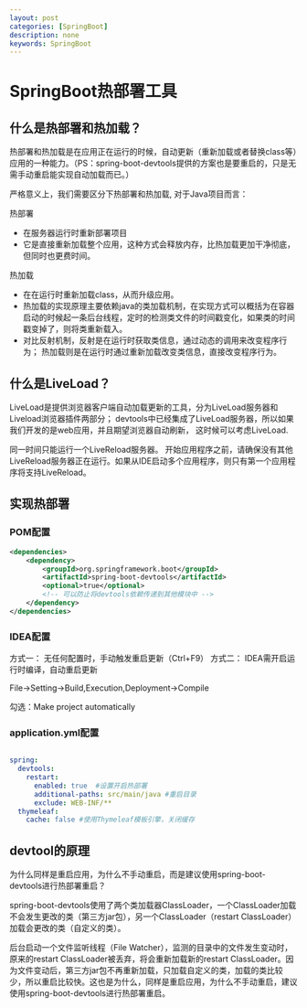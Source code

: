 ```yaml
---
layout: post
categories: [SpringBoot]
description: none
keywords: SpringBoot
---
```

# SpringBoot热部署工具

## 什么是热部署和热加载？

热部署和热加载是在应用正在运行的时候，自动更新（重新加载或者替换class等）应用的一种能力。（PS：spring-boot-devtools提供的方案也是要重启的，只是无需手动重启能实现自动加载而已。）

严格意义上，我们需要区分下热部署和热加载, 对于Java项目而言：

热部署

- 在服务器运行时重新部署项目
- 它是直接重新加载整个应用，这种方式会释放内存，比热加载更加干净彻底，但同时也更费时间。

热加载

- 在在运行时重新加载class，从而升级应用。
- 热加载的实现原理主要依赖java的类加载机制，在实现方式可以概括为在容器启动的时候起一条后台线程，定时的检测类文件的时间戳变化，如果类的时间戳变掉了，则将类重新载入。
- 对比反射机制，反射是在运行时获取类信息，通过动态的调用来改变程序行为； 热加载则是在运行时通过重新加载改变类信息，直接改变程序行为。


## 什么是LiveLoad？

LiveLoad是提供浏览器客户端自动加载更新的工具，分为LiveLoad服务器和Liveload浏览器插件两部分； devtools中已经集成了LiveLoad服务器，所以如果我们开发的是web应用，并且期望浏览器自动刷新， 这时候可以考虑LiveLoad.

同一时间只能运行一个LiveReload服务器。 开始应用程序之前，请确保没有其他LiveReload服务器正在运行。如果从IDE启动多个应用程序，则只有第一个应用程序将支持LiveReload。

## 实现热部署

### POM配置

```xml
<dependencies>
    <dependency>
        <groupId>org.springframework.boot</groupId>
        <artifactId>spring-boot-devtools</artifactId>
        <optional>true</optional>
        <!-- 可以防止将devtools依赖传递到其他模块中 -->
    </dependency>
</dependencies>
```

### IDEA配置

方式一： 无任何配置时，手动触发重启更新（Ctrl+F9）
方式二： IDEA需开启运行时编译，自动重启更新

File->Setting->Build,Execution,Deployment->Compile

勾选：Make project automatically


### application.yml配置

```yaml

spring:
  devtools:
    restart:
      enabled: true  #设置开启热部署
      additional-paths: src/main/java #重启目录
      exclude: WEB-INF/**
  thymeleaf:
    cache: false #使用Thymeleaf模板引擎，关闭缓存

```

## devtool的原理

为什么同样是重启应用，为什么不手动重启，而是建议使用spring-boot-devtools进行热部署重启？

spring-boot-devtools使用了两个类加载器ClassLoader，一个ClassLoader加载不会发生更改的类（第三方jar包），另一个ClassLoader（restart ClassLoader）加载会更改的类（自定义的类）。

后台启动一个文件监听线程（File Watcher），监测的目录中的文件发生变动时， 原来的restart ClassLoader被丢弃，将会重新加载新的restart ClassLoader。因为文件变动后，第三方jar包不再重新加载，只加载自定义的类，加载的类比较少，所以重启比较快。这也是为什么，同样是重启应用，为什么不手动重启，建议使用spring-boot-devtools进行热部署重启。


